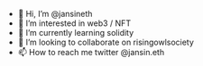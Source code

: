 - 👋 Hi, I’m @jansineth
- 👀 I’m interested in web3 / NFT
- 🌱 I’m currently learning solidity
- 💞️ I’m looking to collaborate on risingowlsociety
- 📫 How to reach me twitter @jansin.eth

<!---
jansineth/jansineth is a ✨ special ✨ repository because its `README.md` (this file) appears on your GitHub profile.
You can click the Preview link to take a look at your changes.
--->
